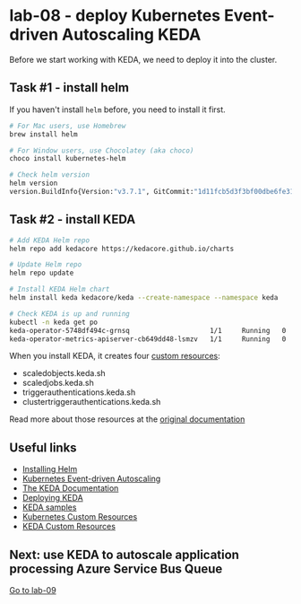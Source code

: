 # lab-08 - deploy Kubernetes Event-driven Autoscaling KEDA

Before we start working with KEDA, we need to deploy it into the cluster.

## Task #1 - install helm

If you haven't install `helm` before, you need to install it first. 

```bash
# For Mac users, use Homebrew 
brew install helm

# For Window users, use Chocolatey (aka choco)
choco install kubernetes-helm 

# Check helm version
helm version
version.BuildInfo{Version:"v3.7.1", GitCommit:"1d11fcb5d3f3bf00dbe6fe31b8412839a96b3dc4", GitTreeState:"clean", GoVersion:"go1.16.9"}
```

## Task #2 - install KEDA

```bash
# Add KEDA Helm repo
helm repo add kedacore https://kedacore.github.io/charts

# Update Helm repo
helm repo update

# Install KEDA Helm chart
helm install keda kedacore/keda --create-namespace --namespace keda 

# Check KEDA is up and running
kubectl -n keda get po
keda-operator-5748df494c-grnsq                    1/1     Running   0          7m54s
keda-operator-metrics-apiserver-cb649dd48-lsmzv   1/1     Running   0          7m54s
```

When you install KEDA, it creates four [custom resources](https://kubernetes.io/docs/concepts/extend-kubernetes/api-extension/custom-resources/):

* scaledobjects.keda.sh
* scaledjobs.keda.sh
* triggerauthentications.keda.sh
* clustertriggerauthentications.keda.sh


Read more about those resources at the [original documentation](https://keda.sh/docs/2.5/concepts/#custom-resources-crd) 

## Useful links

* [Installing Helm](https://helm.sh/docs/intro/install/)
* [Kubernetes Event-driven Autoscaling](https://keda.sh/)
* [The KEDA Documentation](https://keda.sh/docs/2.5/)
* [Deploying KEDA](https://keda.sh/docs/2.5/deploy/)
* [KEDA samples](https://github.com/kedacore/samples)
* [Kubernetes Custom Resources](https://kubernetes.io/docs/concepts/extend-kubernetes/api-extension/custom-resources/)
* [KEDA Custom Resources](https://keda.sh/docs/2.5/concepts/#custom-resources-crd) 

## Next: use KEDA to autoscale application processing Azure Service Bus Queue

[Go to lab-09](../lab-09/readme.md)